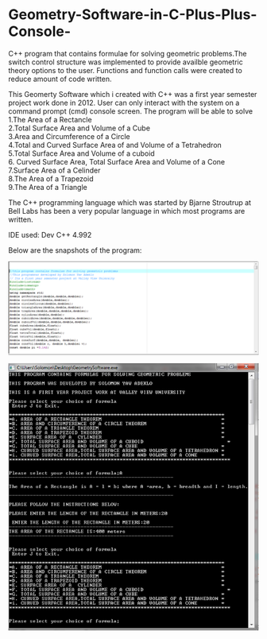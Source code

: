 # Geometry-Software-in-C-Plus-Plus-Console-
 C++ program that  contains formulae for solving geometric problems.The switch control structure was implemented to provide availble
 geometric theory options to the user. Functions and function calls were created to reduce amount of code written.

This Geomerty Software which i created with C++ was a first year semester project work done in 2012.
User can only interact with the system on a command prompt (cmd) console screen. The program will be able 
to solve <br/>
1.The Area of a Rectancle<br/>
2.Total Surface Area and Volume of a Cube<br/>
3.Area and Circumference of a  Circle<br/>
4.Total and Curved Surface Area of and Volume of a Tetrahedron<br/>
5.Total Surface Area and Volume of a cuboid<br />
6. Curved Surface Area, Total Surface Area and Volume of a Cone<br/>
7.Surface Area of a Celinder<br/>
8.The Area of a Trapezoid<br/>
9.The Area of a Triangle<br/>

The C++ programming language which was started by  Bjarne Stroutrup at Bell Labs has been a very popular language
in which most programs are written.

IDE used: Dev C++ 4.992

Below are the snapshots of the program:

![alt text](snapshots/code.PNG "Description goes here")

![alt text](snapshots/GeometrySoftware.PNG "Description goes here")
